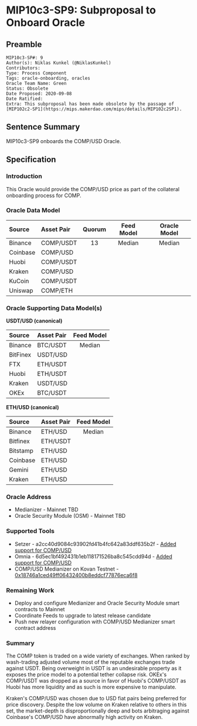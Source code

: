 # MIP10c3-SP9: Subproposal to Onboard Oracle

## Preamble
```
MIP10c3-SP#: 9
Author(s): Niklas Kunkel (@NiklasKunkel)
Contributors:
Type: Process Component
Tags: oracle-onboarding, oracles
Oracle Team Name: Green
Status: Obsolete
Date Proposed: 2020-09-08
Date Ratified:
Extra: This subproposal has been made obsolete by the passage of [MIP102c2-SP1](https://mips.makerdao.com/mips/details/MIP102c2SP1).
```

## Sentence Summary
MIP10c3-SP9 onboards the COMP/USD Oracle.

## Specification

### Introduction

This Oracle would provide the COMP/USD price as part of the collateral onboarding process for COMP.

### Oracle Data Model

|    Source    |  Asset Pair   |Quorum | Feed Model  | Oracle Model |
| :----------- | :------------ | :---: | :---------: | :----------: |
|    Binance   |    COMP/USDT  |   13  |    Median   |    Median    |
|    Coinbase  |    COMP/USD   |
|    Huobi     |    COMP/USDT  |
|    Kraken    |    COMP/USD   |
|    KuCoin    |    COMP/USDT  |
|    Uniswap   |    COMP/ETH   |

### Oracle Supporting Data Model(s)

**USDT/USD (canonical)**

|    Source     |  Asset Pair   |  Feed Model  |
| :------------ | :------------ | :----------: |
|   Binance     |    BTC/USDT   |    Median    |
|   BitFinex    |    USDT/USD   |              |
|   FTX         |    ETH/USDT   |              |
|   Huobi       |    ETH/USDT   |              |
|   Kraken      |    USDT/USD   |              |
|   OKEx        |    BTC/USDT   |              |

**ETH/USD (canonical)**

|    Source     |  Asset Pair   |  Feed Model  |
| :------------ | :------------ | :----------: |
|   Binance     |    ETH/USD    |    Median    |
|   Bitfinex    |    ETH/USDT   |              |
|   Bitstamp    |    ETH/USD    |              |
|   Coinbase    |    ETH/USD    |              |
|   Gemini      |    ETH/USD    |              |
|   Kraken      |    ETH/USD    |              |

### Oracle Address
- Medianizer - Mainnet TBD
- Oracle Security Module (OSM) - Mainnet TBD

### Supported Tools
- Setzer - a2cc40d9084c93902fd41b4fc642a83ddf635b2f - [Added support for COMP/USD](https://github.com/makerdao/setzer-mcd/commit/a2cc40d9084c93902fd41b4fc642a83ddf635b2f)
- Omnia - 6d5ec1bf492431b1eb118171526ba8c545cdd94d - [Added support for COMP/USD](https://github.com/makerdao/oracles-v2/commit/6d5ec1bf492431b1eb118171526ba8c545cdd94d)
- COMP/USD Medianizer on Kovan Testnet - [0x18746a1ced49ff06432400b8eddcf77876eca6f8](https://kovan.etherscan.io/address/0x18746a1ced49ff06432400b8eddcf77876eca6f8)

### Remaining Work

- Deploy and configure Medianizer and Oracle Security Module smart contracts to Mainnet
- Coordinate Feeds to upgrade to latest release candidate
- Push new relayer configuration with COMP/USD Medianizer smart contract address

### Summary

The COMP token is traded on a wide variety of exchanges. When ranked by wash-trading adjusted volume most of the reputable exchanges trade against USDT. Being overweight in USDT is an undesirable property as it exposes the price model to a potential tether collapse risk. OKEx's COMP/USDT was dropped as a source in favor of Huobi's COMP/USDT as Huobi has more liquidity and as such is more expensive to manipulate.

Kraken's COMP/USD was chosen due to USD fiat pairs being preferred for price discovery. Despite the low volume on Kraken relative to others in this set, the market-depth is disproportionally deep and bots arbitraging against Coinbase's COMP/USD have abnormally high activity on Kraken.
